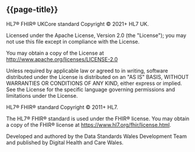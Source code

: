 ## {{page-title}}
HL7® FHIR® UKCore standard Copyright © 2021+ HL7 UK. 

Licensed under the Apache License, Version 2.0 (the "License"); you may not use this file except in compliance with the License. 

You may obtain a copy of the License at http://www.apache.org/licenses/LICENSE-2.0 

Unless required by applicable law or agreed to in writing, software distributed under the License is distributed on an "AS IS" BASIS, WITHOUT WARRANTIES OR CONDITIONS OF ANY KIND, either express or implied. See the License for the specific language governing permissions and limitations under the License. 

HL7® FHIR® standard Copyright © 2011+ HL7. 

The HL7® FHIR® standard is used under the FHIR® license. You may obtain a copy of the FHIR® license at https://www.hl7.org/fhir/license.html.

Developed and authored by the Data Standards Wales Development Team and published by Digital Health and Care Wales.